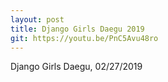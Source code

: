 ```yaml
---
layout: post
title: Django Girls Daegu 2019
git: https://youtu.be/PnC5Avu48ro
---
```

Django Girls Daegu, 02/27/2019
